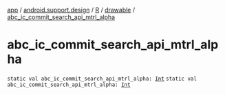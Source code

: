 [app](../../../index.md) / [android.support.design](../../index.md) / [R](../index.md) / [drawable](index.md) / [abc_ic_commit_search_api_mtrl_alpha](./abc_ic_commit_search_api_mtrl_alpha.md)

# abc_ic_commit_search_api_mtrl_alpha

`static val abc_ic_commit_search_api_mtrl_alpha: `[`Int`](https://kotlinlang.org/api/latest/jvm/stdlib/kotlin/-int/index.html)
`static val abc_ic_commit_search_api_mtrl_alpha: `[`Int`](https://kotlinlang.org/api/latest/jvm/stdlib/kotlin/-int/index.html)